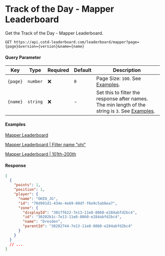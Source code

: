 # Track of the Day - Mapper Leaderboard

Get the Track of the Day - Mapper Leaderboard.

```http
GET https://api.cotd-leaderboard.com/leaderboard/mapper?page={page}&version={version}&name={name}
```

#### Query Parameter

| Key      | Type     | Required | Default | Description                                                                                                  |
| -------- | -------- | -------- | ------- | ------------------------------------------------------------------------------------------------------------ |
| `{page}` | `number` | ❌       | `0`     | Page Size: `100`. See [Examples](#examples).                                                                 |
| `{name}` | `string` | ❌       | -       | Set this to filter the response after names. The min length of the string is `3`. See [Examples](#examples). |

#### Examples

[Mapper Leaderboard](https://api.cotd-leaderboard.com/leaderboard/cup/global?page=0&version=1)

[Mapper Leaderboard | Filter name "ohi"](https://api.cotd-leaderboard.com/leaderboard/mapper?name=ohi)

[Mapper Leaderboard | 101th-200th](https://api.cotd-leaderboard.com/leaderboard/mapper?page=1)

#### Response

```json
[
  {
    "points": 1,
    "position": 1,
    "player": {
      "name": "OHIO_JG",
      "id": "70d991d1-434e-4e69-80df-f6e9c5ab6ea7",
      "zone": {
        "displayId": "301ff622-7e13-11e8-8060-e284abfd2bc4",
        "id": "30202b1c-7e13-11e8-8060-e284abfd2bc4",
        "name": "Dresden",
        "parentId": "30202744-7e13-11e8-8060-e284abfd2bc4"
      }
    }
  }
  // ...
]
```
